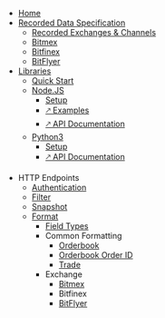* [Home](/)
* [Recorded Data Specification](data/)
  * [Recorded Exchanges & Channels](data/table.md)
  * [Bitmex](data/bitmex.md)
  * [Bitfinex](data/bitfinex.md)
  * [BitFlyer](data/bitflyer.md)
* [Libraries](libraries/)
  * [Quick Start](libraries/quickstart.md)
  * [Node.JS](libraries/nodejs/)
    * [Setup](libraries/nodejs/setup.md)
    * [🡕 Examples](https://repl.it/@exchangedataset/exchangedataset-node-examples)
    * [🡕 API Documentation](https://exchangedataset.github.io/exchangedataset-node/)
  * [Python3](libraries/python3/)
    * [Setup](libraries/python3/setup.md)
    * [🡕 API Documentation](https://exchangedataset.github.io/exchangedataset-python/)
<!-- * [Command Line](commandline/) -->
* HTTP Endpoints
  * [Authentication](/http/authentication.md)
  * [Filter](/http/filter.md)
  * [Snapshot](/http/snapshot.md)
  * [Format](/http/format/)
    * [Field Types](http/format/types.md)
    * Common Formatting
      * [Orderbook](http/format/orderbook.md)
      * [Orderbook Order ID](http/format/orderbook-orderid.md)
      * [Trade](http/format/trade.md)
    * Exchange
      * [Bitmex](http/format/bitmex.md)
      * Bitfinex
      * [BitFlyer](http/format/bitflyer.md)
